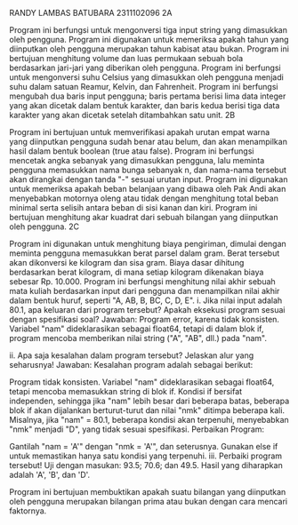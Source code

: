 RANDY LAMBAS BATUBARA
2311102096
2A

Program ini berfungsi untuk mengonversi tiga input string yang dimasukkan oleh pengguna.
Program ini digunakan untuk memeriksa apakah tahun yang diinputkan oleh pengguna merupakan tahun kabisat atau bukan.
Program ini bertujuan menghitung volume dan luas permukaan sebuah bola berdasarkan jari-jari yang diberikan oleh pengguna.
Program ini berfungsi untuk mengonversi suhu Celsius yang dimasukkan oleh pengguna menjadi suhu dalam satuan Reamur, Kelvin, dan Fahrenheit.
Program ini berfungsi mengubah dua baris input pengguna; baris pertama berisi lima data integer yang akan dicetak dalam bentuk karakter, dan baris kedua berisi tiga data karakter yang akan dicetak setelah ditambahkan satu unit.
2B

Program ini bertujuan untuk memverifikasi apakah urutan empat warna yang diinputkan pengguna sudah benar atau belum, dan akan menampilkan hasil dalam bentuk boolean (true atau false).
Program ini berfungsi mencetak angka sebanyak yang dimasukkan pengguna, lalu meminta pengguna memasukkan nama bunga sebanyak n, dan nama-nama tersebut akan dirangkai dengan tanda "-" sesuai urutan input.
Program ini digunakan untuk memeriksa apakah beban belanjaan yang dibawa oleh Pak Andi akan menyebabkan motornya oleng atau tidak dengan menghitung total beban minimal serta selisih antara beban di sisi kanan dan kiri.
Program ini bertujuan menghitung akar kuadrat dari sebuah bilangan yang diinputkan oleh pengguna.
2C

Program ini digunakan untuk menghitung biaya pengiriman, dimulai dengan meminta pengguna memasukkan berat parsel dalam gram. Berat tersebut akan dikonversi ke kilogram dan sisa gram. Biaya dasar dihitung berdasarkan berat kilogram, di mana setiap kilogram dikenakan biaya sebesar Rp. 10.000.
Program ini berfungsi menghitung nilai akhir sebuah mata kuliah berdasarkan input dari pengguna dan menampilkan nilai akhir dalam bentuk huruf, seperti "A, AB, B, BC, C, D, E".
i. Jika nilai input adalah 80.1, apa keluaran dari program tersebut? Apakah eksekusi program sesuai dengan spesifikasi soal? Jawaban: Program error, karena tidak konsisten. Variabel "nam" dideklarasikan sebagai float64, tetapi di dalam blok if, program mencoba memberikan nilai string ("A", "AB", dll.) pada "nam".

ii. Apa saja kesalahan dalam program tersebut? Jelaskan alur yang seharusnya! Jawaban: Kesalahan program adalah sebagai berikut:

Program tidak konsisten. Variabel "nam" dideklarasikan sebagai float64, tetapi mencoba memasukkan string di blok if.
Kondisi if bersifat independen, sehingga jika "nam" lebih besar dari beberapa batas, beberapa blok if akan dijalankan berturut-turut dan nilai "nmk" ditimpa beberapa kali. Misalnya, jika "nam" = 80.1, beberapa kondisi akan terpenuhi, menyebabkan "nmk" menjadi "D", yang tidak sesuai spesifikasi.
Perbaikan Program:

Gantilah "nam = 'A'" dengan "nmk = 'A'", dan seterusnya.
Gunakan else if untuk memastikan hanya satu kondisi yang terpenuhi.
iii. Perbaiki program tersebut! Uji dengan masukan: 93.5; 70.6; dan 49.5. Hasil yang diharapkan adalah 'A', 'B', dan 'D'.

Program ini bertujuan membuktikan apakah suatu bilangan yang diinputkan oleh pengguna merupakan bilangan prima atau bukan dengan cara mencari faktornya.
